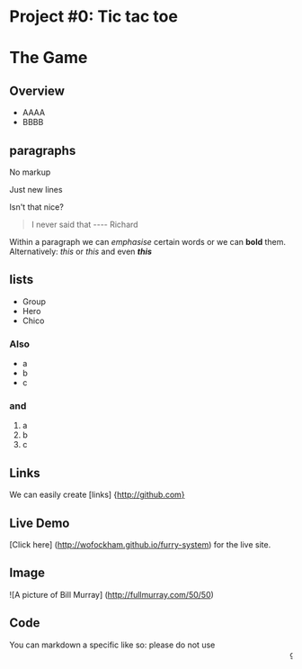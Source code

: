 # Project #0: Tic tac toe

The Game
=============

Overview
---------

- AAAA
- BBBB


## paragraphs

No markup

Just new lines

Isn't that nice?

> I never said that  ---- Richard

Within a paragraph we can *emphasise* certain words or
we can **bold** them. Alternatively: _this_ or
_this_ and even ***this***

## lists

- Group
- Hero
- Chico

### Also

* a
* b
* c


### and

1. a
2. b
3. c


## Links
We can easily create [links] {http://github.com}

## Live Demo
[Click here] (http://wofockham.github.io/furry-system)
for the live site.

## Image
![A picture of Bill Murray]
(http://fullmurray.com/50/50)

## Code

You can markdown a specific like so: please do not use <marquee>
github flavour markdown
